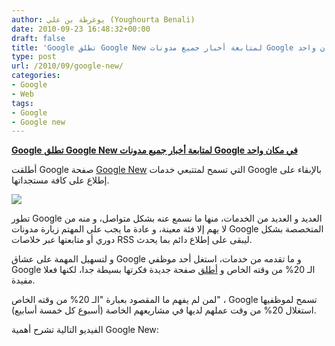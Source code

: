 ```yaml
---
author: يوغرطة بن علي (Youghourta Benali)
date: 2010-09-23 16:48:32+00:00
draft: false
title: 'Google تطلق Google New لمتابعة أخبار جميع مدونات Google في مكان واحد '
type: post
url: /2010/09/google-new/
categories:
- Google
- Web
tags:
- Google
- Google new
---
```


**[Google تطلق Google New لمتابعة أخبار جميع مدونات Google في مكان واحد]( https://www.it-scoop.com/2010/09/google-new/)**




أطلقت Google صفحة [Google New](http://www.google.com/newproducts/) التي تسمح لمتتبعي خدمات Google بالإبقاء على إطلاع على كافة مستجداتها.




[![](https://www.it-scoop.com/wp-content/uploads/2010/09/google-new.png)
]( https://www.it-scoop.com/2010/09/google-new/)


تطور Google العديد و العديد من الخدمات، منها ما نسمع عنه بشكل متواصل، و منه من لا يهم إلا فئة معينة، و عادة ما يجب على المهتم زيارة مدونات Google المتخصصة بشكل دوري أو متابعتها عبر خلاصات RSS ليبقى على إطلاع دائم بما يحدث.

و لتسهيل المهمة على عشاق Google و ما تقدمه من خدمات، استغل أحد موظفي Google الـ 20% من وقته الخاص و [أطلق](http://googleblog.blogspot.com/2010/09/one-place-to-find-everything-new-from.html) صفحة جديدة فكرتها بسيطة جدا، لكنها فعلا مفيدة.

لمن لم يفهم ما المقصود بعبارة "الـ 20% من وقته الخاص" ، Google تسمح لموظفيها استغلال 20% من وقت عملهم لديها في مشاريعهم الخاصة (أسبوع كل خمسة أسابيع).

الفيديو التالية تشرح أهمية Google New:
